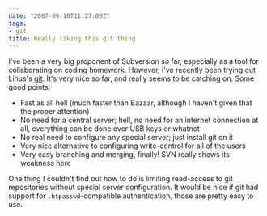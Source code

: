 ```yaml
---
date: "2007-09-18T11:27:00Z"
tags:
- git
title: Really liking this git thing
---
```


I've been a very big proponent of Subversion so far, especially as a tool for
collaborating on coding homework. However, I've recently been trying out
Linus's [git](http://git.or.cz/). It's very nice so far, and really seems to be
catching on. Some good points:

* Fast as all hell (much faster than Bazaar, although I haven't given that the
  proper attention)
* No need for a central server; hell, no need for an internet connection at
  all, everything can be done over USB keys or whatnot
* No real need to configure any special server; just install git on it
* Very nice alternative to configuring write-control for all of the users
* Very easy branching and merging, finally! SVN really shows its weakness here

One thing I couldn't find out how to do is limiting read-access to git
repositories without special server configuration. It would be nice if git had
support for `.htpasswd`-compatible authentication, those are pretty easy to use.
